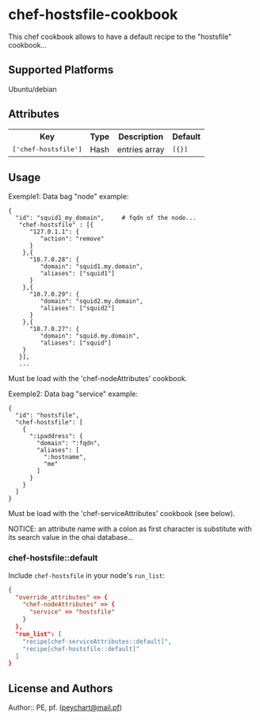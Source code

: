 # chef-hostsfile-cookbook

 This chef cookbook allows to have a default recipe to the "hostsfile" cookbook...

## Supported Platforms

 Ubuntu/debian

## Attributes

<table>
  <tr>
    <th>Key</th>
    <th>Type</th>
    <th>Description</th>
    <th>Default</th>
  </tr>
  <tr>
    <td><tt>['chef-hostsfile']</tt></td>
    <td>Hash</td>
    <td>entries array</td>
    <td><tt>[{}]</tt></td>
  </tr>
</table>

## Usage

Exemple1:
 Data bag "node" example:

    {
      "id": "squid1_my_domain",     # fqdn of the node...
       "chef-hostsfile" : [{
          "127.0.1.1": {
             "action": "remove"
          }
        },{
          "10.7.0.28": {
             "domain": "squid1.my.domain",
             "aliases": ["squid1"]
          }
        },{
          "10.7.0.29": {
             "domain": "squid2.my.domain",
             "aliases": ["squid2"]
          }
        },{
          "10.7.0.27": {
             "domain": "squid.my.domain",
             "aliases": ["squid"]
        }
       }],
       ...

 Must be load with the 'chef-nodeAttributes' cookbook.

Exemple2:
 Data bag "service" example:

    {
      "id": "hostsfile",
      "chef-hostsfile": [
        {
          ":ipaddress": {
            "domain": ":fqdn",
            "aliases": [
              ":hostname",
              "me"
            ]
          }
        }
      ]
    }

 Must be load with the 'chef-serviceAttributes' cookbook (see below).

 NOTICE: an attribute name with a colon as first character is substitute with its search value in the ohai database...


### chef-hostsfile::default

Include `chef-hostsfile` in your node's `run_list`:

```json
{
  "override_attributes" => {
    "chef-nodeAttributes" => {
      "service" => "hostsfile"
    }
  },
  "run_list": [
    "recipe[chef-serviceAttributes::default]",
    "recipe[chef-hostsfile::default]"
  ]
}
```

## License and Authors

Author:: PE, pf. (<peychart@mail.pf>)
